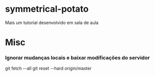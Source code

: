 # symmetrical-potato
Mais um tutorial desenvolvido em sala de aula





# Misc

### Ignorar mudanças locais e baixar modificações do servidor
git fetch --all
git reset --hard origin/master
